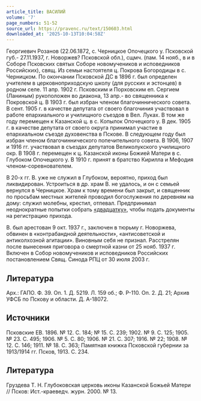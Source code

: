 ```yaml
---
article_title: ВАСИЛИЙ
volume: '7'
page_numbers: 51-52
source_url: https://pravenc.ru/text/150603.html
downloaded_at: '2025-10-13T10:04:58Z'
---
```


Георгиевич Розанов (22.06.1872, с. Черницкое Опочецкого у. Псковской губ.- 27.11.1937, г. Новоржев? Псковской обл.), сщмч. (пам. 14 нояб., в и в Соборе Псковских святых Соборе новомучеников и исповедников Российских), свящ. Из семьи настоятеля ц. Покрова Богородицы в с. Черницком. По окончании Псковской ДС в 1896 г. был определен учителем в церковноприходскую школу (для русских и эстонцев) в родном селе. 11 апр. 1902 г. Псковским и Порховским еп. Сергием (Ланиным) рукоположен во диакона, 13 апр.- во священника к Покровской ц. В 1903 г. был избран членом благочиннического совета. В сент. 1905 г. в качестве депутата от своего благочиния участвовал в работе епархиального и училищного съездов в Вел. Луках. В том же году перемещен к Казанской ц. в с. Копылок Опочецкого у. В дек. 1905 г. в качестве депутата от своего округа принимал участие в епархиальном съезде духовенства в Пскове. В следующем году был избран членом благочиннического попечительного совета. В 1906, 1907 и 1916 гг. участвовал в съездах депутатов Великолукского училищного окр. В 1908 г. перемещен к ц. Казанской иконы Божией Матери в с. Глубоком Опочецкого у. В 1910 г. принят в братство Кирилла и Мефодия членом-соревнователем.

В 20-х гг. В. уже не служил в Глубоком, вероятно, приход был ликвидирован. Устроиться в др. храм В. не удалось, и он с семьей вернулся в Черницкое. Храм к тому времени был закрыт, и священник по просьбам местных жителей проводил богослужения по деревням на дому: служил молебны, крестил, отпевал. Предпринимал неоднократные попытки собрать [«двадцатку»](<https://pravenc.ru/text/ двадцатку .html>), чтобы подать документы на регистрацию прихода.

В. был арестован 9 окт. 1937 г., заключен в тюрьму г. Новоржева, обвинен в «контрабандной деятельности», «антисоветской и антиколхозной агитации». Виновным себя не признал. Расстрелян после вынесения приговора о смертной казни от 25 нояб. 1937 г. Включен в Собор новомучеников и исповедников Российских постановлением Свящ. Синода РПЦ от 30 июля 2003 г.

## Литература

Арх.: ГАПО. Ф. 39. Оп. 1. Д. 5219. Л. 159 об.; Ф. Р-110. Оп. 2. Д. 21; Архив УФСБ по Пскову и области. Д. А-18072.

## Источники

Псковские ЕВ. 1896. № 12. С. 184; № 15. С. 239; 1902. № 9. С. 125; 1905. № 23. С. 495; 1906. № 5. С. 80; 1906. № 21. С. 307; 1916. № 22; 1908. № 12. С. 146; 1911. № 18. С. 363; Памятная книжка Псковской губернии за 1913/1914 гг. Псков, 1913. С. 234.

## Литература

Груздева Т. Н. Глубоковская церковь иконы Казанской Божьей Матери // Псков: Ист.-краеведч. журн. 2000. № 13.
